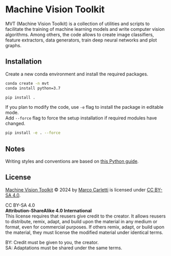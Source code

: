 # Machine Vision Toolkit

MVT (Machine Vision Toolkit) is a collection of utilities and scripts to facilitate the training of machine learning models and write computer vision algorithms. Among others, the code allows to create image classifiers, feature extractors, data generators, train deep neural networks and plot graphs.

## Installation

Create a new conda environment and install the required packages.

```bash
conda create -n mvt
conda install python=3.7

pip install .
```

If you plan to modify the code, use `-e` flag to install the package in editable mode.  
Add `--force` flag to force the setup installation if required modules have changed.

```bash
pip install -e . --force
```

## Notes

Writing styles and conventions are based on [this Python guide](https://docs.python-guide.org/writing/structure/).

## License

[Machine Vision Toolkit](https://github.com/mcarletti/machinevisiontoolkit) © 2024 by [Marco Carletti](https://www.marcocarletti.it/) is licensed under [CC BY-SA 4.0](http://creativecommons.org/licenses/by-sa/4.0/?ref=chooser-v1).

CC BY-SA 4.0  
**Attribution-ShareAlike 4.0 International**  
This license requires that reusers give credit to the creator. It allows reusers to distribute, remix, adapt, and build upon the material in any medium or format, even for commercial purposes. If others remix, adapt, or build upon the material, they must license the modified material under identical terms.

BY: Credit must be given to you, the creator.  
SA: Adaptations must be shared under the same terms.